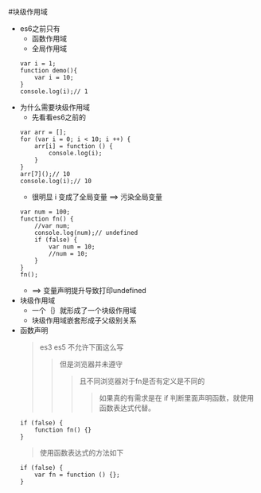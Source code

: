 #块级作用域

- es6之前只有
    - 函数作用域
    - 全局作用域
    ```
    var i = 1;
    function demo(){
        var i = 10;
    }
    console.log(i);// 1
    ```
- 为什么需要块级作用域
    - 先看看es6之前的
    ```
    var arr = [];
    for (var i = 0; i < 10; i ++) {
        arr[i] = function () {
            console.log(i);
        }
    }
    arr[7]();// 10
    console.log(i);// 10
    ```
    - 很明显 i 变成了全局变量 ==> 污染全局变量
    ```
    var num = 100;
    function fn() {
        //var num;
        console.log(num);// undefined
        if (false) {
            var num = 10;
            //num = 10;
        }
    }
    fn();
    ```
    - ==> 变量声明提升导致打印undefined
- 块级作用域
    - 一个｛｝就形成了一个块级作用域
    - 块级作用域嵌套形成子父级别关系
- 函数声明
    > es3 es5 不允许下面这么写
    >> 但是浏览器并未遵守
    >>> 且不同浏览器对于fn是否有定义是不同的
    >>>> 如果真的有需求是在 if 判断里面声明函数，就使用函数表达式代替。
    ```
    if (false) {
        function fn() {}
    }
    ```
    > 使用函数表达式的方法如下
    ```
    if (false) {
        var fn = function () {};
    }
    ```